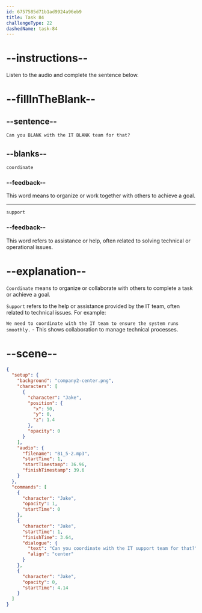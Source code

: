 ```yaml
---
id: 6757585d71b1ad9924a96eb9
title: Task 84
challengeType: 22
dashedName: task-84
---
```

<!-- (Audio) Can you coordinate with the IT support team for that? -->

# --instructions--

Listen to the audio and complete the sentence below.

# --fillInTheBlank--

## --sentence--

`Can you BLANK with the IT BLANK team for that?`

## --blanks--

`coordinate`

### --feedback--

This word means to organize or work together with others to achieve a goal.

---

`support`

### --feedback--

This word refers to assistance or help, often related to solving technical or operational issues.

# --explanation--

`Coordinate` means to organize or collaborate with others to complete a task or achieve a goal. 

`Support` refers to the help or assistance provided by the IT team, often related to technical issues. For example:

`We need to coordinate with the IT team to ensure the system runs smoothly.` - This shows collaboration to manage technical processes.  

# --scene--

```json
{
  "setup": {
    "background": "company2-center.png",
    "characters": [
      {
        "character": "Jake",
        "position": {
          "x": 50,
          "y": 0,
          "z": 1.4
        },
        "opacity": 0
      }
    ],
    "audio": {
      "filename": "B1_5-2.mp3",
      "startTime": 1,
      "startTimestamp": 36.96,
      "finishTimestamp": 39.6
    }
  },
  "commands": [
    {
      "character": "Jake",
      "opacity": 1,
      "startTime": 0
    },
    {
      "character": "Jake",
      "startTime": 1,
      "finishTime": 3.64,
      "dialogue": {
        "text": "Can you coordinate with the IT support team for that?",
        "align": "center"
      }
    },
    {
      "character": "Jake",
      "opacity": 0,
      "startTime": 4.14
    }
  ]
}
```

